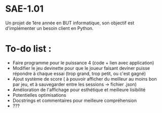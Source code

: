 # SAE-1.01
Un projet de 1ère année en BUT informatique, son objectif est d'implémenter un besoin client en Python.

# To-do list :
  - Faire programme pour le puissance 4 (code + lien avec application)
  - Modifier le jeu devinette pour que le joueur faisant deviner puisse répondre à chaque essai (trop grand, trop petit, ou c'est gagné)
  - Ajout système de score ( à pouvoir afficher du meilleur au moins bon par jeu, et à sauvegarder entre les sessions -> fichier .json)
  - Amélioration de l'affichage pour esthétique et meilleure lisibilité
  - Potentielles optimisations
  - Docstrings et commentaires pour meilleure compréhension
  -  ???
